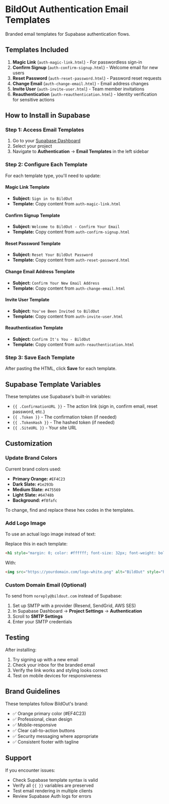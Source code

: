 # BildOut Authentication Email Templates

Branded email templates for Supabase authentication flows.

## Templates Included

1. **Magic Link** (`auth-magic-link.html`) - For passwordless sign-in
2. **Confirm Signup** (`auth-confirm-signup.html`) - Welcome email for new users
3. **Reset Password** (`auth-reset-password.html`) - Password reset requests
4. **Change Email** (`auth-change-email.html`) - Email address changes
5. **Invite User** (`auth-invite-user.html`) - Team member invitations
6. **Reauthentication** (`auth-reauthentication.html`) - Identity verification for sensitive actions

## How to Install in Supabase

### Step 1: Access Email Templates

1. Go to your [Supabase Dashboard](https://app.supabase.com)
2. Select your project
3. Navigate to **Authentication** → **Email Templates** in the left sidebar

### Step 2: Configure Each Template

For each template type, you'll need to update:

#### **Magic Link Template**

- **Subject:** `Sign in to BildOut`
- **Template:** Copy content from `auth-magic-link.html`

#### **Confirm Signup Template**

- **Subject:** `Welcome to BildOut - Confirm Your Email`
- **Template:** Copy content from `auth-confirm-signup.html`

#### **Reset Password Template**

- **Subject:** `Reset Your BildOut Password`
- **Template:** Copy content from `auth-reset-password.html`

#### **Change Email Address Template**

- **Subject:** `Confirm Your New Email Address`
- **Template:** Copy content from `auth-change-email.html`

#### **Invite User Template**

- **Subject:** `You've Been Invited to BildOut`
- **Template:** Copy content from `auth-invite-user.html`

#### **Reauthentication Template**

- **Subject:** `Confirm It's You - BildOut`
- **Template:** Copy content from `auth-reauthentication.html`

### Step 3: Save Each Template

After pasting the HTML, click **Save** for each template.

## Supabase Template Variables

These templates use Supabase's built-in variables:

- `{{ .ConfirmationURL }}` - The action link (sign in, confirm email, reset password, etc.)
- `{{ .Token }}` - The confirmation token (if needed)
- `{{ .TokenHash }}` - The hashed token (if needed)
- `{{ .SiteURL }}` - Your site URL

## Customization

### Update Brand Colors

Current brand colors used:
- **Primary Orange:** `#EF4C23`
- **Dark Slate:** `#1e293b`
- **Medium Slate:** `#475569`
- **Light Slate:** `#64748b`
- **Background:** `#f8fafc`

To change, find and replace these hex codes in the templates.

### Add Logo Image

To use an actual logo image instead of text:

Replace this in each template:
```html
<h1 style="margin: 0; color: #ffffff; font-size: 32px; font-weight: bold;">BildOut</h1>
```

With:
```html
<img src="https://yourdomain.com/logo-white.png" alt="BildOut" style="height: 40px;">
```

### Custom Domain Email (Optional)

To send from `noreply@bildout.com` instead of Supabase:

1. Set up SMTP with a provider (Resend, SendGrid, AWS SES)
2. In Supabase Dashboard → **Project Settings** → **Authentication**
3. Scroll to **SMTP Settings**
4. Enter your SMTP credentials

## Testing

After installing:

1. Try signing up with a new email
2. Check your inbox for the branded email
3. Verify the link works and styling looks correct
4. Test on mobile devices for responsiveness

## Brand Guidelines

These templates follow BildOut's brand:
- ✅ Orange primary color (#EF4C23)
- ✅ Professional, clean design
- ✅ Mobile-responsive
- ✅ Clear call-to-action buttons
- ✅ Security messaging where appropriate
- ✅ Consistent footer with tagline

## Support

If you encounter issues:
- Check Supabase template syntax is valid
- Verify all `{{ }}` variables are preserved
- Test email rendering in multiple clients
- Review Supabase Auth logs for errors
